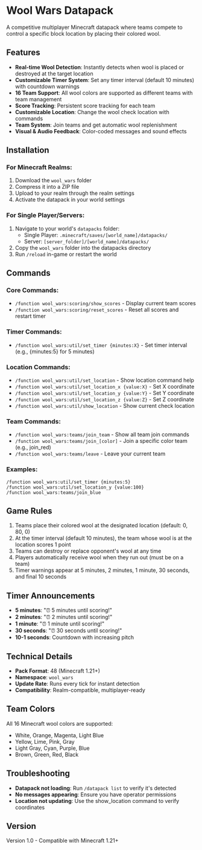 # Wool Wars Datapack

A competitive multiplayer Minecraft datapack where teams compete to control a specific block location by placing their colored wool.

## Features

- **Real-time Wool Detection**: Instantly detects when wool is placed or destroyed at the target location
- **Customizable Timer System**: Set any timer interval (default 10 minutes) with countdown warnings
- **16 Team Support**: All wool colors are supported as different teams with team management
- **Score Tracking**: Persistent score tracking for each team
- **Customizable Location**: Change the wool check location with commands
- **Team System**: Join teams and get automatic wool replenishment
- **Visual & Audio Feedback**: Color-coded messages and sound effects

## Installation

### For Minecraft Realms:
1. Download the `wool_wars` folder
2. Compress it into a ZIP file
3. Upload to your realm through the realm settings
4. Activate the datapack in your world settings

### For Single Player/Servers:
1. Navigate to your world's `datapacks` folder:
   - Single Player: `.minecraft/saves/[world_name]/datapacks/`
   - Server: `[server_folder]/[world_name]/datapacks/`
2. Copy the `wool_wars` folder into the datapacks directory
3. Run `/reload` in-game or restart the world

## Commands

### Core Commands:
- `/function wool_wars:scoring/show_scores` - Display current team scores
- `/function wool_wars:scoring/reset_scores` - Reset all scores and restart timer

### Timer Commands:
- `/function wool_wars:util/set_timer {minutes:X}` - Set timer interval (e.g., {minutes:5} for 5 minutes)

### Location Commands:
- `/function wool_wars:util/set_location` - Show location command help
- `/function wool_wars:util/set_location_x {value:X}` - Set X coordinate
- `/function wool_wars:util/set_location_y {value:Y}` - Set Y coordinate  
- `/function wool_wars:util/set_location_z {value:Z}` - Set Z coordinate
- `/function wool_wars:util/show_location` - Show current check location

### Team Commands:
- `/function wool_wars:teams/join_team` - Show all team join commands
- `/function wool_wars:teams/join_[color]` - Join a specific color team (e.g., join_red)
- `/function wool_wars:teams/leave` - Leave your current team

### Examples:
```
/function wool_wars:util/set_timer {minutes:5}
/function wool_wars:util/set_location_y {value:100}
/function wool_wars:teams/join_blue
```

## Game Rules

1. Teams place their colored wool at the designated location (default: 0, 80, 0)
2. At the timer interval (default 10 minutes), the team whose wool is at the location scores 1 point
3. Teams can destroy or replace opponent's wool at any time
4. Players automatically receive wool when they run out (must be on a team)
5. Timer warnings appear at 5 minutes, 2 minutes, 1 minute, 30 seconds, and final 10 seconds

## Timer Announcements

- **5 minutes**: "⏰ 5 minutes until scoring!"
- **2 minutes**: "⏰ 2 minutes until scoring!"
- **1 minute**: "⏰ 1 minute until scoring!"
- **30 seconds**: "⏰ 30 seconds until scoring!"
- **10-1 seconds**: Countdown with increasing pitch

## Technical Details

- **Pack Format**: 48 (Minecraft 1.21+)
- **Namespace**: `wool_wars`
- **Update Rate**: Runs every tick for instant detection
- **Compatibility**: Realm-compatible, multiplayer-ready

## Team Colors

All 16 Minecraft wool colors are supported:
- White, Orange, Magenta, Light Blue
- Yellow, Lime, Pink, Gray
- Light Gray, Cyan, Purple, Blue
- Brown, Green, Red, Black

## Troubleshooting

- **Datapack not loading**: Run `/datapack list` to verify it's detected
- **No messages appearing**: Ensure you have operator permissions
- **Location not updating**: Use the show_location command to verify coordinates

## Version

Version 1.0 - Compatible with Minecraft 1.21+ 